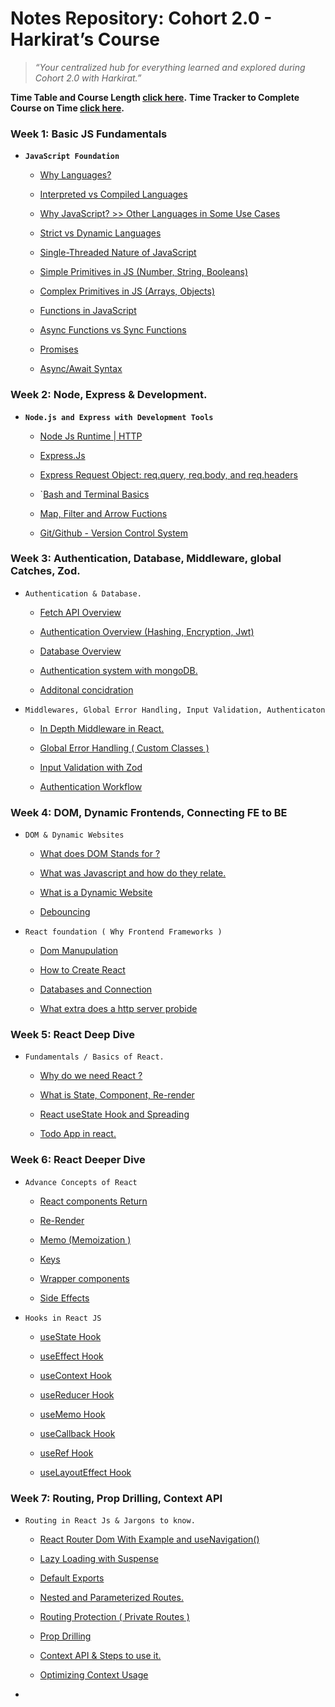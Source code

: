 # Notes Repository: Cohort 2.0 - Harkirat’s Course

> *“Your centralized hub for everything learned and explored during Cohort 2.0 with Harkirat.”*

**Time Table and Course Length [click here](./Notes/process/Time_chart.md).**
**Time Tracker to Complete Course on Time [click here](./Notes/process/Study_Tracker.md).**

### Week 1: Basic JS Fundamentals

*   **`JavaScript Foundation`**

    *   [Why Languages?](./Notes/Week_1/Javascript_Foundation.md)

    *   [Interpreted vs Compiled Languages](./Notes/Week_1/Javascript_Foundation.md)

    *   [Why JavaScript? >> Other Languages in Some Use Cases](./Notes/Week_1/Javascript_Foundation.md)

    *   [Strict vs Dynamic Languages](./Notes/Week_1/Javascript_Foundation.md)

    *   [Single-Threaded Nature of JavaScript](./Notes/Week_1/Javascript_Foundation.md)

    *   [Simple Primitives in JS (Number, String, Booleans)](./Notes/Week_1/Javascript_Foundation.md)

    *   [Complex Primitives in JS (Arrays, Objects)](./Notes/Week_1/Javascript_Foundation.md)

    *   [Functions in JavaScript](./Notes/Week_1/Javascript_Foundation.md)

    *   [Async Functions vs Sync Functions](./Notes/Week_1/Javascript_Foundation.md)

    *   [Promises](./Notes/Week_1/Javascript_Foundation.md)

    *   [Async/Await Syntax](./Notes/Week_1/Javascript_Foundation.md)

### Week 2: Node, Express & Development.

*   **`Node.js and Express with Development Tools`**

    *   [Node Js Runtime | HTTP](./Notes/Week_2/Node_Express_and_Development.md)

    *   [Express.Js](./Notes/Week_2/Node_Express_and_Development.md)

    *   [Express Request Object: req.query, req.body, and req.headers](./Notes/Week_2/Node_Express_and_Development.md)

    *   \`[Bash and Terminal Basics](./Notes/Week_2/Node_Express_and_Development.md)

    *   [Map, Filter and Arrow Fuctions](./Notes/Week_2/Node_Express_and_Development.md)

    *   [Git/Github - Version Control System](./Notes/Week_2/Node_Express_and_Development.md)

### Week 3: Authentication, Database, Middleware, global Catches, Zod.

*   `Authentication & Database.`&#x20;

    *   [Fetch API Overview](./Notes/Week_3/Authentication_Databases.md)

    *   [Authentication Overview (Hashing, Encryption, Jwt)](./Notes/Week_3/Authentication_Databases.md)

    *   [Database Overview](./Notes/Week_3/Authentication_Databases.md)

    *   [Authentication system with mongoDB.](./Notes/Week_3/Authentication_Databases.md)

    *   [Additonal concidration](./Notes/Week_3/Authentication_Databases.md)

*   `Middlewares, Global Error Handling, Input Validation, Authenticaton`

    *   [In Depth Middleware in React.](./Notes/Week_3/Middleware_authentication_global_catches.md)&#x20;

    *   [Global Error Handling ( Custom Classes )](./Notes/Week_3/Middleware_authentication_global_catches.md)

    *   [Input Validation with Zod](./Notes/Week_3/Middleware_authentication_global_catches.md)

    *   [Authentication Workflow](./Notes/Week_3/Middleware_authentication_global_catches.md)

### Week 4: DOM, Dynamic Frontends, Connecting FE to BE

*   `DOM & Dynamic Websites`

    *   [What does DOM Stands for ?](./Notes/Week_4/Dom_Dynamic_Frontends_Connecting_FE_to_BE.md)

    *   [What was Javascript and how do they relate.](./Notes/Week_4/Dom_Dynamic_Frontends_Connecting_FE_to_BE.md)

    *   [What is a Dynamic Website](./Notes/Week_4/Dom_Dynamic_Frontends_Connecting_FE_to_BE.md)

    *   [Debouncing](./Notes/Week_4/Dom_Dynamic_Frontends_Connecting_FE_to_BE.md)

*   `React foundation ( Why Frontend Frameworks )`

    *   [Dom Manupulation](./Notes/Week_4/Dom_Dynamic_Frontends_Connecting_FE_to_BE.md)

    *   [How to Create React](./Notes/Week_4/Dom_Dynamic_Frontends_Connecting_FE_to_BE.md)

    *   [Databases and Connection](./Notes/Week_4/Dom_Dynamic_Frontends_Connecting_FE_to_BE.md)&#x20;

    *   [What extra does a http server probide](./Notes/Week_4/Dom_Dynamic_Frontends_Connecting_FE_to_BE.md)

### Week 5: React Deep Dive

*   `Fundamentals / Basics of React.`&#x20;

    *   [Why do we need React ?](./Notes/Week_5/React_Deep_Dive.md)

    *   [What is State, Component, Re-render](./Notes/Week_5/React_Deep_Dive.md)

    *   [React useState Hook and Spreading](./Notes/Week_5/React_Deep_Dive.md)

    *   [Todo App in react.](./Notes/Week_5/React_Deep_Dive.md)&#x20;

### Week 6: React Deeper Dive

*   `Advance Concepts of React`

    *   [React components Return](./Notes/Week_6/React_Returns.md)

    *   [Re-Render](./Notes/Week_6/React_Returns.md)

    *   [Memo (Memoization )](./Notes/Week_6/React_Returns.md)

    *   [Keys](./Notes/Week_6/React_Returns.md)

    *   [Wrapper components](./Notes/Week_6/React_Returns.md)

    *   [Side Effects](./Notes/Week_6/React_Returns.md)

*   `Hooks in React JS`

    *   [useState Hook](./Notes/Week_6/React_Returns.md)

    *   [useEffect Hook](./Notes/Week_6/React_Returns.md)

    *   [useContext Hook](./Notes/Week_6/React_Returns.md)

    *   [useReducer Hook](./Notes/Week_6/React_Returns.md)

    *   [useMemo Hook](./Notes/Week_6/React_Returns.md)

    *   [useCallback Hook](./Notes/Week_6/React_Returns.md)

    *   [useRef Hook](./Notes/Week_6/React_Returns.md)

    *   [useLayoutEffect Hook](./Notes/Week_6/React_Returns.md)

### Week 7: Routing, Prop Drilling, Context API

*   `Routing in React Js & Jargons to know.`&#x20;

    *   [React Router Dom With Example and useNavigation()](./Notes/Week_7/Routing_PropDrilling_ContextAPI.md)

    *   [Lazy Loading with Suspense](./Notes/Week_7/Routing_PropDrilling_ContextAPI.md)

    *   [Default Exports](./Notes/Week_7/Routing_PropDrilling_ContextAPI.md)

    *   [Nested and Parameterized Routes.](./Notes/Week_7/Routing_PropDrilling_ContextAPI.md)

    *   [Routing Protection ( Private Routes )](./Notes/Week_7/Routing_PropDrilling_ContextAPI.md)

    *   [Prop Drilling](./Notes/Week_7/Routing_PropDrilling_ContextAPI.md)

    *   [Context API & Steps to use it.](./Notes/Week_7/Routing_PropDrilling_ContextAPI.md)

    *   [Optimizing Context Usage](./Notes/Week_7/Routing_PropDrilling_ContextAPI.md)

*

